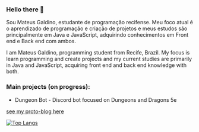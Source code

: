 ### Hello there 👋

Sou Mateus Galdino, estudante de programação recifense. Meu foco atual é o aprendizado de programação e criação de projetos e meus estudos são principalmente em Java e JavaScript, adquirindo conhecimentos em Front end e Back end com ambos.  

I am Mateus Galdino, programming student from Recife, Brazil. My focus is learn programming and create projects and my current studies are primarily in Java and JavaScript, acquiring front end and back end knowledge with both.

### Main projects (on progress):

* Dungeon Bot - Discord bot focused on Dungeons and Dragons 5e

[see my proto-blog here](https://mateusgaldinolg.github.io/MateusGaldino/)


[![Top Langs](https://github-readme-stats.vercel.app/api/top-langs/?username=MateusGaldinoLG&hide=CSS,Jupyter%20Notebook&layout=compact&langs_count=8)](https://github.com/anuraghazra/github-readme-stats)


<!--
**MateusGaldinoLG/MateusGaldinoLG** is a ✨ _special_ ✨ repository because its `README.md` (this file) appears on your GitHub profile.

Here are some ideas to get you started:

- 🔭 I’m currently working on ...
- 🌱 I’m currently learning ...
- 👯 I’m looking to collaborate on ...
- 🤔 I’m looking for help with ...
- 💬 Ask me about ...
- 📫 How to reach me: ...
- 😄 Pronouns: ...
- ⚡ Fun fact: ...
-->
